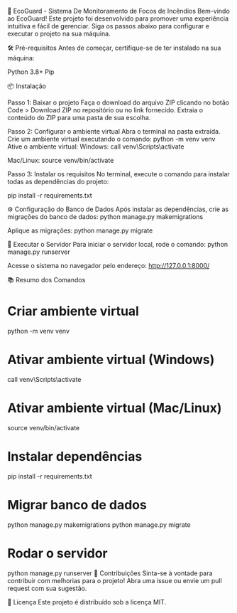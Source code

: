 🌱 EcoGuard - Sistema De Monitoramento de Focos de Incêndios
Bem-vindo ao EcoGuard! Este projeto foi desenvolvido para promover uma experiência intuitiva e fácil de gerenciar. Siga os passos abaixo para configurar e executar o projeto na sua máquina.

🛠️ Pré-requisitos
Antes de começar, certifique-se de ter instalado na sua máquina:

Python 3.8+
Pip

📦 Instalação

Passo 1: Baixar o projeto
Faça o download do arquivo ZIP clicando no botão Code > Download ZIP no repositório ou no link fornecido.
Extraia o conteúdo do ZIP para uma pasta de sua escolha.

Passo 2: Configurar o ambiente virtual
Abra o terminal na pasta extraída.
Crie um ambiente virtual executando o comando:
python -m venv venv
Ative o ambiente virtual:
Windows:
call venv\Scripts\activate

Mac/Linux:
source venv/bin/activate

Passo 3: Instalar os requisitos
No terminal, execute o comando para instalar todas as dependências do projeto:

pip install -r requirements.txt


⚙️ Configuração do Banco de Dados
Após instalar as dependências, crie as migrações do banco de dados:
python manage.py makemigrations

Aplique as migrações:
python manage.py migrate

🚀 Executar o Servidor
Para iniciar o servidor local, rode o comando:
python manage.py runserver

Acesse o sistema no navegador pelo endereço:
http://127.0.0.1:8000/

📚 Resumo dos Comandos

# Criar ambiente virtual
python -m venv venv

# Ativar ambiente virtual (Windows)
call venv\Scripts\activate

# Ativar ambiente virtual (Mac/Linux)
source venv/bin/activate

# Instalar dependências
pip install -r requirements.txt

# Migrar banco de dados
python manage.py makemigrations
python manage.py migrate

# Rodar o servidor
python manage.py runserver
🤝 Contribuições
Sinta-se à vontade para contribuir com melhorias para o projeto! Abra uma issue ou envie um pull request com sua sugestão.

📝 Licença
Este projeto é distribuído sob a licença MIT.
